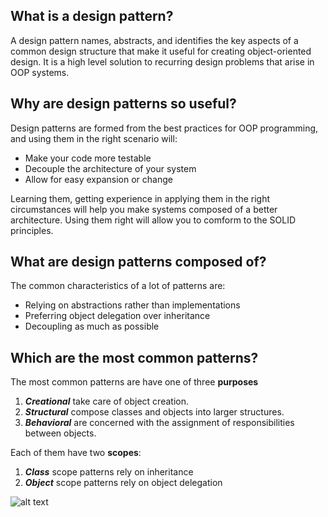 ## What is a design pattern?

A design pattern names, abstracts, and identifies the key aspects of a common design structure that make it useful for 
creating object-oriented design. It is a high level solution to recurring design problems that arise in OOP systems.

## Why are design patterns so useful?
Design patterns are formed from the best practices for OOP programming, and using them in the right scenario will:
 
 - Make your code more testable
 - Decouple the architecture of your system
 - Allow for easy expansion or change
 
 Learning them, getting experience in applying them in the right circumstances will help you make systems composed of 
 a better architecture. Using them right will allow you to comform to the SOLID principles.

## What are design patterns composed of?
The common characteristics of a lot of patterns are:
 
 - Relying on abstractions rather than implementations
 - Preferring object delegation over inheritance
 - Decoupling as much as possible

## Which are the most common patterns?

The most common patterns are have one of three **purposes**

1. ***Creational*** take care of object creation.
2. ***Structural*** compose classes and objects into larger structures.
3. ***Behavioral*** are concerned with the assignment of responsibilities between objects.

Each of them have two **scopes**:

1. ***Class*** scope patterns rely on inheritance
2. ***Object*** scope patterns rely on object delegation


![alt text](https://faisalsikder.files.wordpress.com/2010/02/design-pattern-organization.gif)

